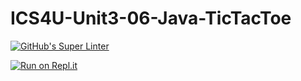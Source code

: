 # ICS4U-Unit3-06-Java-TicTacToe
[![GitHub's Super Linter](https://github.com/Sean-McLeod/ICS4U-Unit3-06-Java-TicTacToe/workflows/GitHub's%20Super%20Linter/badge.svg)](https://github.com/Sean-McLeod/ICS4U-Unit3-06-Java-TicTacToe/actions)

[![Run on Repl.it](https://repl.it/badge/github/Sean-McLeod/ICS4U-Unit3-06-Java-TicTacToe)](https://repl.it/github/ICS4U-Unit3-06-Java-TicTacToe)
